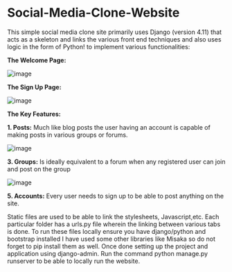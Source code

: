 # Social-Media-Clone-Website

This simple social media clone site primarily uses Django (version 4.11) that acts as a skeleton and links the various front end techniques and also uses logic in the form of Python! to implement various functionalities:


**The Welcome Page:**


![image](https://github.com/Tanpo7/Social-Media-Clone-Website/assets/95082877/2669d211-411d-410e-9ff6-dff28185a13f)


**The Sign Up Page:**


![image](https://github.com/Tanpo7/Social-Media-Clone-Website/assets/95082877/f584238a-1b31-4bc7-b69c-4204a7d5a846)


**The Key Features:**


**1. Posts:** Much like blog posts the user having an account is capable of making posts in various groups or forums.


![image](https://github.com/Tanpo7/Social-Media-Clone-Website/assets/95082877/990946d5-7a77-4245-9a77-a3002890a43b)


**3. Groups:** Is ideally equivalent to a forum when any registered user can join and post on the group


![image](https://github.com/Tanpo7/Social-Media-Clone-Website/assets/95082877/9b01b1d0-5e88-4954-97ce-9aa0c6d93fda)


**5. Accounts:** Every user needs to sign up to be able to post anything on the site. 

Static files are used to be able to link the stylesheets, Javascript,etc. 
Each particular folder has a urls.py file wherein the linking between various tabs is done.
To run these files locally ensure you have django/python and bootstrap installed I have used some other libraries like Misaka so do not forget to pip install them as well. Once done setting up the project and application using django-admin. Run the command python manage.py runserver to be able to locally run the website.
